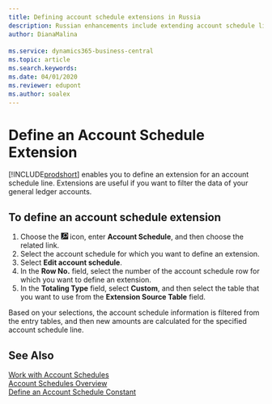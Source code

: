 ```yaml
---
title: Defining account schedule extensions in Russia
description: Russian enhancements include extending account schedule lines.
author: DianaMalina

ms.service: dynamics365-business-central
ms.topic: article
ms.search.keywords:
ms.date: 04/01/2020
ms.reviewer: edupont
ms.author: soalex
---
```


# Define an Account Schedule Extension

[!INCLUDE[prodshort](../../includes/prodshort.md)] enables you to define an extension for an account schedule line. Extensions are useful if you want to filter the data of your general ledger accounts.

## To define an account schedule extension

1. Choose the ![Lightbulb that opens the Tell Me feature](../../media/ui-search/search_small.png "Tell me what you want to do") icon, enter **Account Schedule**, and then choose the related link.
2. Select the account schedule for which you want to define an extension.
3. Select **Edit account schedule**.
4. In the **Row No.** field, select the number of the account schedule row for which you want to define an extension.
5. In the **Totaling Type** field, select **Custom**, and then select the table that you want to use from the **Extension Source Table** field.

Based on your selections, the account schedule information is filtered from the entry tables, and then new amounts are calculated for the specified account schedule line.

## See Also

[Work with Account Schedules](How-to-Work-with-Account-Schedules.md)  
[Account Schedules Overview](account-schedules-overview.md)  
[Define an Account Schedule Constant](How-to-Define-an-Account-Schedule-Constant.md)  
